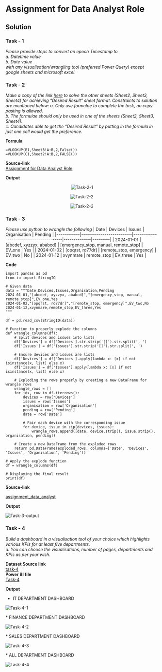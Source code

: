 # Assignment for Data Analyst Role 
## Solution
### Task - 1
*Please provide steps to convert an epoch Timestamp to  
a. Datetime value  
b. Date value  
with any visualisation/wrangling tool (preferred Power Query) except google
sheets and microsoft excel.*

### Task - 2
*Make a copy of the link [here](https://docs.google.com/spreadsheets/d/1PeLfnz26veXEp4Hx3KqUa0qix2bH_e3bg3Xx19gSpa8/edit#gid=0) to solve the other sheets (Sheet2, Sheet3,
Sheet4) for achieving “Desired Result” sheet format. Constraints to solution
are mentioned below: 
a. Only use formulae to complete the task, no copy pasting is allowed.  
b. The formulae should only be used in one of the sheets (Sheet2, Sheet3,
Sheet4).  
c. Candidates able to get the “Desired Result” by putting in the formula
in just one cell would get the preference.*

**Formula**
````
=VLOOKUP(B1,Sheet3!A:B,2,False())
=VLOOKUP(C1,Sheet2!A:B,2,FALSE())
````
****Source-link****  
[Assignment for Data Analyst Role](https://docs.google.com/spreadsheets/d/1W_ipe0fSnLbRnjgb-u8Fcn_Wy__OnX_7Dyo4eZO_sqs/edit?usp=sharing)

**Output**
<p align="center">
  <img src="https://github.com/fileediting/kazam_data_analyst_assignment/blob/main/img/t1.png" alt="Task-2-1">
</p>
<p align="center">
  <img src="https://github.com/fileediting/kazam_data_analyst_assignment/blob/main/img/t2.png" alt="Task-2-2">
</p>
<p align="center">
  <img src="https://github.com/fileediting/kazam_data_analyst_assignment/blob/main/img/t3.png" alt="Task-2-3">
</p>

### Task - 3
*Please use python to wrangle the following*
| Date       | Devices                 | Issues                                  | Organisation | Pending |
|------------|--------------------------|-----------------------------------------|--------------|---------|
| 2024-01-01 | [abcdef, xyzzyx, ababcd] | [emergency_stop, manual, remote_stop]   | EV_one       | Yes     |
| 2024-01-02 | [opqrst, rd77dr]         | [remote_stop, emergency]                | EV_two       | No      |
| 2024-01-12 | xvynmare                 | remote_stop                             | EV_three     | Yes     |


**Code**
````
import pandas as pd
from io import StringIO

# Given data
data = """Date,Devices,Issues,Organisation,Pending
2024-01-01,"[abcdef, xyzzyx, ababcd]","[emergency_stop, manual, remote_stop]",EV_one,Yes
2024-01-02,"[opqrst, rd77dr]","[remote_stop, emergency]",EV_two,No
2024-01-12,xvynmare,remote_stop,EV_three,Yes
"""

df = pd.read_csv(StringIO(data))

# Function to properly explode the columns
def wrangle_columns(df):
    # Split devices and issues into lists
    df['Devices'] = df['Devices'].str.strip('[]').str.split(', ')
    df['Issues'] = df['Issues'].str.strip('[]').str.split(', ')
    
    # Ensure devices and issues are lists
    df['Devices'] = df['Devices'].apply(lambda x: [x] if not isinstance(x, list) else x)
    df['Issues'] = df['Issues'].apply(lambda x: [x] if not isinstance(x, list) else x)
    
    # Exploding the rows properly by creating a new DataFrame for wrangle rows
    wrangle_rows = []
    for idx, row in df.iterrows():
        devices = row['Devices']
        issues = row['Issues']
        organisation = row['Organisation']
        pending = row['Pending']
        date = row['Date']
        
        # Pair each device with the corresponding issue
        for device, issue in zip(devices, issues):
            wrangle_rows.append([date, device.strip(), issue.strip(), organisation, pending])
    
    # Create a new DataFrame from the exploded rows
    return pd.DataFrame(exploded_rows, columns=['Date', 'Devices', 'Issues', 'Organisation', 'Pending'])

# Apply the explode function
df = wrangle_columns(df)

# Displaying the final result
print(df)
````

****Source-link****

[assignment_data_analyst](https://colab.research.google.com/drive/1tTzC2RzYfaUnPMRLKk4tKF4_Sqty395Y?usp=sharing)


**Output**
<p align="">
  <img src="https://github.com/fileediting/kazam_data_analyst_assignment/blob/main/img/Task-3-output.png" alt="Task-3-output">
</p>

### Task - 4
*Build a dashboard in a visualisation tool of your choice which highlights
various KPIs for at least five departments.  
a. You can choose the visualisations, number of pages, departments and
KPIs as per your wish.*    

**Dataset Source link**  
[task-4](https://docs.google.com/spreadsheets/d/1S-ITrKb1nvGGlSAHyHtvRCDbaQUm9_5srty3j03frbs/edit?usp=sharing)    
**Power BI file**  
[Task-4](https://github.com/fileediting/kazam_data_analyst_assignment/blob/main/file/Task-4.pbix)

**Output**
* IT DEPARTMENT DASHBOARD
<p align="">
  <img src="https://github.com/fileediting/kazam_data_analyst_assignment/blob/main/img/t41.png" alt="Task-4-1">
</p>    
    * FINANCE DEPARTMENT DASHBOARD
<p align="">
  <img src="https://github.com/fileediting/kazam_data_analyst_assignment/blob/main/img/t42.png" alt="Task-4-2">
</p>   
  * SALES DEPARTMENT DASHBOARD
<p align="">
  <img src="https://github.com/fileediting/kazam_data_analyst_assignment/blob/main/img/t43.png" alt="Task-4-3">
</p>  
  * ALL DEPARTMENT DASHBOARD
<p align="">
  <img src="https://github.com/fileediting/kazam_data_analyst_assignment/blob/main/img/t44.png" alt="Task-4-4">
</p>
